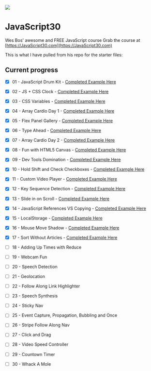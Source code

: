 ![](https://javascript30.com/images/JS3-social-share.png)

# JavaScript30

Wes Bos' awesome and FREE JavaScript course Grab the course at [https://JavaScript30.com](https://JavaScript30.com)

This is what I have pulled from his repo for the starter files:

## Current progress

- [x] 01 - JavaScript Drum Kit - [Completed Example Here](https://spences10.github.io/JavaScript30/src/01%20-%20JavaScript%20Drum%20Kit/) 
- [x] 02 - JS + CSS Clock - [Completed Example Here](https://spences10.github.io/JavaScript30/src/02%20-%20JS%20%2B%20CSS%20Clock/)
- [x] 03 - CSS Variables - [Completed Example Here](https://spences10.github.io/JavaScript30/src/03%20-%20CSS%20Variables/)
- [x] 04 - Array Cardio Day 1 - [Completed Example Here](https://spences10.github.io/JavaScript30/src/04%20-%20Array%20Cardio%20Day%201/)
- [x] 05 - Flex Panel Gallery - [Completed Example Here](https://spences10.github.io/JavaScript30/src/05%20-%20Flex%20Panel%20Gallery/)
- [x] 06 - Type Ahead - [Completed Example Here](https://spences10.github.io/JavaScript30/src/06%20-%20Type%20Ahead/)
- [x] 07 - Array Cardio Day 2 - [Completed Example Here](https://spences10.github.io/JavaScript30/src/07%20-%20Array%20Cardio%20Day%202/)
- [x] 08 - Fun with HTML5 Canvas - [Completed Example Here](https://spences10.github.io/JavaScript30/src/08%20-%20Fun%20with%20HTML5%20Canvas/)
- [x] 09 - Dev Tools Domination - [Completed Example Here](https://spences10.github.io/JavaScript30/src/09%20-%20Dev%20Tools%20Domination/)
- [x] 10 - Hold Shift and Check Checkboxes - [Completed Example Here](https://spences10.github.io/JavaScript30/src/10%20-%20Hold%20Shift%20and%20Check%20Checkboxes/)
- [x] 11 - Custom Video Player - [Completed Example Here](https://spences10.github.io/JavaScript30/src/11%20-%20Custom%20Video%20Player/)
- [x] 12 - Key Sequence Detection - [Completed Example Here](https://spences10.github.io/JavaScript30/src/12%20-%20Key%20Sequence%20Detection/)
- [x] 13 - Slide in on Scroll - [Completed Example Here](https://spences10.github.io/JavaScript30/src/13%20-%20Slide%20in%20on%20Scroll/)
- [x] 14 - JavaScript References VS Copying - [Completed Example Here](https://spences10.github.io/JavaScript30/src/14%20-%20JavaScript%20References%20VS%20Copying/)
- [x] 15 - LocalStorage - [Completed Example Here](https://spences10.github.io/JavaScript30/src/15%20-%20LocalStorage/)
- [x] 16 - Mouse Move Shadow - [Completed Example Here](https://spences10.github.io/JavaScript30/src/16%20-%20Mouse%20Move%20Shadow/)
- [x] 17 - Sort Without Articles - [Completed Example Here](https://spences10.github.io/JavaScript30/src/17%20-%20Sort%20Without%20Articles/)
- [ ] 18 - Adding Up Times with Reduce
- [ ] 19 - Webcam Fun
- [ ] 20 - Speech Detection
- [ ] 21 - Geolocation
- [ ] 22 - Follow Along Link Highlighter
- [ ] 23 - Speech Synthesis
- [ ] 24 - Sticky Nav
- [ ] 25 - Event Capture, Propagation, Bubbling and Once
- [ ] 26 - Stripe Follow Along Nav
- [ ] 27 - Click and Drag
- [ ] 28 - Video Speed Controller
- [ ] 29 - Countown Timer
- [ ] 30 - Whack A Mole

 